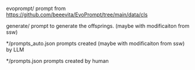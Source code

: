 evoprompt/
    prompt from https://github.com/beeevita/EvoPrompt/tree/main/data/cls

generate/
    prompt to generate the offsprings. (maybe with modificaiton from ssw)

*/prompts_auto.json
    prompts created (maybe with modificaiton from ssw) by LLM

*/prompts.json
    prompts created by human
